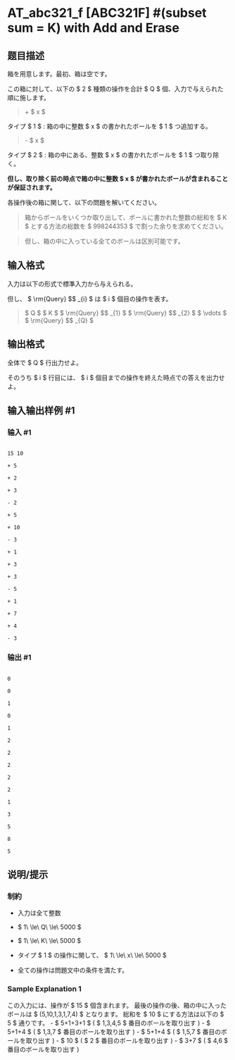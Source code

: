 # AT_abc321_f [ABC321F] #(subset sum = K) with Add and Erase

## 题目描述

[problemUrl]: https://atcoder.jp/contests/abc321/tasks/abc321_f

箱を用意します。最初、箱は空です。  
この箱に対して、以下の $ 2 $ 種類の操作を合計 $ Q $ 個、入力で与えられた順に施します。

> \+ $ x $

タイプ $ 1 $ : 箱の中に整数 $ x $ の書かれたボールを $ 1 $ つ追加する。

> \- $ x $

タイプ $ 2 $ : 箱の中にある、整数 $ x $ の書かれたボールを $ 1 $ つ取り除く。  
**但し、取り除く前の時点で箱の中に整数 $ x $ が書かれたボールが含まれることが保証されます。**

各操作後の箱に関して、以下の問題を解いてください。

> 箱からボールをいくつか取り出して、ボールに書かれた整数の総和を $ K $ とする方法の総数を $ 998244353 $ で割った余りを求めてください。  
> 但し、箱の中に入っている全てのボールは区別可能です。

## 输入格式

入力は以下の形式で標準入力から与えられる。  
但し、 $ \rm{Query} $$ _{i} $ は $ i $ 個目の操作を表す。

> $ Q $ $ K $ $ \rm{Query} $$ _{1} $ $ \rm{Query} $$ _{2} $ $ \vdots $ $ \rm{Query} $$ _{Q} $

## 输出格式

全体で $ Q $ 行出力せよ。  
そのうち $ i $ 行目には、 $ i $ 個目までの操作を終えた時点での答えを出力せよ。

## 输入输出样例 #1

### 输入 #1

```
15 10
+ 5
+ 2
+ 3
- 2
+ 5
+ 10
- 3
+ 1
+ 3
+ 3
- 5
+ 1
+ 7
+ 4
- 3
```

### 输出 #1

```
0
0
1
0
1
2
2
2
2
2
1
3
5
8
5
```

## 说明/提示

### 制約

- 入力は全て整数
- $ 1\ \le\ Q\ \le\ 5000 $
- $ 1\ \le\ K\ \le\ 5000 $
- タイプ $ 1 $ の操作に関して、 $ 1\ \le\ x\ \le\ 5000 $
- 全ての操作は問題文中の条件を満たす。

### Sample Explanation 1

この入力には、操作が $ 15 $ 個含まれます。 最後の操作の後、箱の中に入ったボールは $ (5,10,1,3,1,7,4) $ となります。 総和を $ 10 $ にする方法は以下の $ 5 $ 通りです。 - $ 5+1+3+1 $ ( $ 1,3,4,5 $ 番目のボールを取り出す ) - $ 5+1+4 $ ( $ 1,3,7 $ 番目のボールを取り出す ) - $ 5+1+4 $ ( $ 1,5,7 $ 番目のボールを取り出す ) - $ 10 $ ( $ 2 $ 番目のボールを取り出す ) - $ 3+7 $ ( $ 4,6 $ 番目のボールを取り出す )